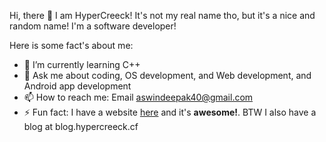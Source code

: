 Hi, there 👋 I am HyperCreeck! It's not my real name tho, but it's a nice and random name! I'm a software developer!

Here is some fact's about me:
- 🌱 I’m currently learning C++
- 💬 Ask me about coding, OS development, and Web development, and Android app development
- 📫 How to reach me: Email [aswindeepak40@gmail.com](mailto:aswindeepak40@gmail.com)
- ⚡ Fun fact: I have a website [here](http://hypercreeck.cf/) and it's **awesome!**. BTW I also have a blog at blog.hypercreeck.cf
